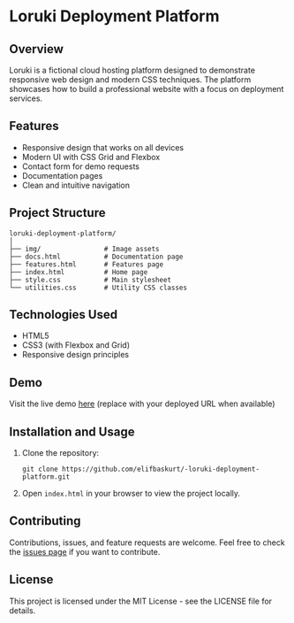 # Loruki Deployment Platform

## Overview

Loruki is a fictional cloud hosting platform designed to demonstrate responsive web design and modern CSS techniques. The platform showcases how to build a professional website with a focus on deployment services.

## Features

- Responsive design that works on all devices
- Modern UI with CSS Grid and Flexbox
- Contact form for demo requests
- Documentation pages
- Clean and intuitive navigation

## Project Structure

```
loruki-deployment-platform/
│
├── img/                # Image assets
├── docs.html           # Documentation page
├── features.html       # Features page
├── index.html          # Home page
├── style.css           # Main stylesheet
└── utilities.css       # Utility CSS classes
```

## Technologies Used

- HTML5
- CSS3 (with Flexbox and Grid)
- Responsive design principles
  
## Demo

Visit the live demo [here](#) (replace with your deployed URL when available)


## Installation and Usage

1. Clone the repository:
   ```
   git clone https://github.com/elifbaskurt/-loruki-deployment-platform.git
   ```

2. Open `index.html` in your browser to view the project locally.

## Contributing

Contributions, issues, and feature requests are welcome. Feel free to check the [issues page](#) if you want to contribute.

## License

This project is licensed under the MIT License - see the LICENSE file for details.
